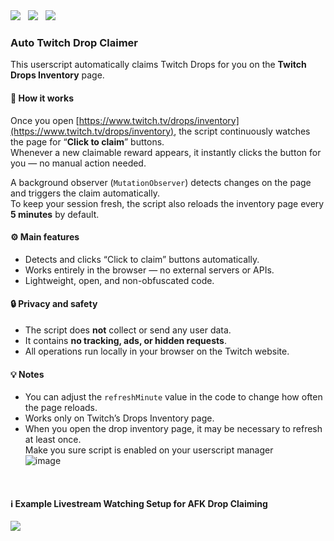 <a alt="English" href="/README.md" target="_blank" style="text-decoration: none">
  <img src="https://img.shields.io/badge/language-English-blue?style=flat">
</a>
&nbsp;
<a alt="Turkish" href="/README-tr.md" target="_blank" style="text-decoration: none">
  <img src="https://img.shields.io/badge/language-Turkish-red?style=flat">
</a>
&nbsp;
<a alt="Greasy Fork Page" href="https://greasyfork.org/tr/scripts/553315-auto-twitch-drop-claimer" target="_blank" style="text-decoration: none">
  <img src="https://img.shields.io/badge/Greasy_Fork-gray?style=flat&logo=greasyfork&logoColor=black">
</a>

### Auto Twitch Drop Claimer

This userscript automatically claims Twitch Drops for you on the **Twitch Drops Inventory** page.

#### 🧩 How it works
Once you open [https://www.twitch.tv/drops/inventory](https://www.twitch.tv/drops/inventory), the script continuously watches the page for “**Click to claim**” buttons.  
Whenever a new claimable reward appears, it instantly clicks the button for you — no manual action needed.

A background observer (`MutationObserver`) detects changes on the page and triggers the claim automatically.  
To keep your session fresh, the script also reloads the inventory page every **5 minutes** by default.

#### ⚙️ Main features
- Detects and clicks “Click to claim” buttons automatically.  
- Works entirely in the browser — no external servers or APIs.  
- Lightweight, open, and non-obfuscated code.  

#### 🔒 Privacy and safety
- The script does **not** collect or send any user data.  
- It contains **no tracking, ads, or hidden requests**.  
- All operations run locally in your browser on the Twitch website.

#### 💡 Notes
- You can adjust the `refreshMinute` value in the code to change how often the page reloads.
- Works only on Twitch’s Drops Inventory page.  
- When you open the drop inventory page, it may be necessary to refresh at least once. </br>
  Make you sure script is enabled on your userscript manager </br>
  <img width=auto alt="image" src="https://github.com/user-attachments/assets/99c4935d-d042-4a05-8bff-4953c8e3f599" />

</br>

#### ℹ Example Livestream Watching Setup for AFK Drop Claiming
<img width=auto src="https://github.com/user-attachments/assets/56f83312-dcfa-4a1e-925a-1f1c16ee9766" />
